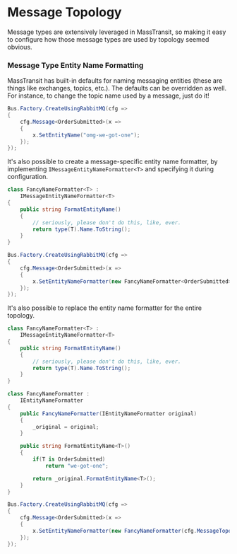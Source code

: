 # Message Topology

Message types are extensively leveraged in MassTransit, so making it easy to configure how those message types are used by topology seemed obvious.

### Message Type Entity Name Formatting

MassTransit has built-in defaults for naming messaging entities (these are things like exchanges, topics, etc.). The defaults can be overridden as well. For instance, to change the topic name used by a message, just do it!

```csharp
Bus.Factory.CreateUsingRabbitMQ(cfg =>
{
    cfg.Message<OrderSubmitted>(x =>
    {
        x.SetEntityName("omg-we-got-one");
    });
});
```

It's also possible to create a message-specific entity name formatter, by implementing `IMessageEntityNameFormatter<T>` and specifying it during configuration.

```csharp
class FancyNameFormatter<T> :
    IMessageEntityNameFormatter<T>
{
    public string FormatEntityName()
    {
        // seriously, please don't do this, like, ever.
        return type(T).Name.ToString();
    }
}

Bus.Factory.CreateUsingRabbitMQ(cfg =>
{
    cfg.Message<OrderSubmitted>(x =>
    {
        x.SetEntityNameFormatter(new FancyNameFormatter<OrderSubmitted>());
    });
});
```

It's also possible to replace the entity name formatter for the entire topology.

```csharp
class FancyNameFormatter<T> :
    IMessageEntityNameFormatter<T>
{
    public string FormatEntityName()
    {
        // seriously, please don't do this, like, ever.
        return type(T).Name.ToString();
    }
}

class FancyNameFormatter :
    IEntityNameFormatter
{
    public FancyNameFormatter(IEntityNameFormatter original)
    {
        _original = original;
    }

    public string FormatEntityName<T>()
    {
        if(T is OrderSubmitted)
            return "we-got-one";

        return _original.FormatEntityName<T>();
    }
}

Bus.Factory.CreateUsingRabbitMQ(cfg =>
{
    cfg.Message<OrderSubmitted>(x =>
    {
        x.SetEntityNameFormatter(new FancyNameFormatter(cfg.MessageTopology.EntityNameFormatter));;
    });
});
```
